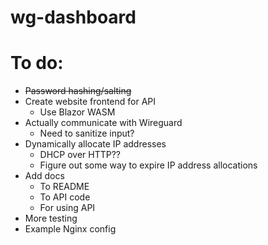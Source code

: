 # wg-dashboard

# To do:
- ~~Password hashing/salting~~
- Create website frontend for API
  - Use Blazor WASM
- Actually communicate with Wireguard
  - Need to sanitize input?
- Dynamically allocate IP addresses
  - DHCP over HTTP??
  - Figure out some way to expire IP address allocations
- Add docs 
  - To README
  - To API code
  - For using API
- More testing
- Example Nginx config